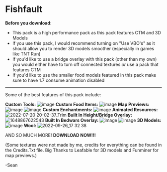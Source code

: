 # Fishfault
**Before you download:**
 - This pack is a high performance pack as this pack features CTM and 3D Models
 - If you use this pack, I would recommend turning on "Use VBO's" as it should allow you to render 3D models smoother (especially in games like TNT Run)
 - If you'd like to use a bridge overlay with this pack (other than my own) you would either have to turn off connected textures *or* use a pack that features CTM
 - If you'd like to use the smaller food models featured in this pack make sure to have 1.7 consume animation disabled
--------------------------------------------------------------------------------------------------------------------------------------------------------------------------
Some of the best features of this pack include:

**Custom Tools:**
![image](https://user-images.githubusercontent.com/93109251/180105969-3bf5a3c1-af23-4840-94b5-fba86b2b54a2.png)
**Custom Food Items:**
![image](https://user-images.githubusercontent.com/93109251/180107037-618146c1-9d4c-4e7d-b3e1-0a331da2ed83.png)
**Map Previews:**
![image](https://user-images.githubusercontent.com/93109251/180108966-91eda194-b82a-42ac-88fc-f00ded266971.png)
![image](https://user-images.githubusercontent.com/93109251/180109142-4cd074a6-c17c-47a9-a2dc-f69f426c1d73.png)
**Custom Enchantments:** 
![image](https://user-images.githubusercontent.com/93109251/180107325-57b5a556-956f-4f5a-9d39-b0be9b3bcd8a.png)
**Animated Resources:** 
![2022-07-20 20-02-37_Trim](https://user-images.githubusercontent.com/93109251/180107963-ec23b82a-8e8b-41a1-a591-61f9c85a796a.gif)
**Built In Height/Bridge Overlay:** 
![1648867622543](https://user-images.githubusercontent.com/93109251/180105598-a6e9bede-bb74-4388-a571-047884dbd54d.png)
**Built In Bedwars Overlay:** 
![image](https://user-images.githubusercontent.com/93109251/180108100-2d14efac-6bfa-4ded-ad51-73f5b68f8641.png)
![image](https://user-images.githubusercontent.com/93109251/192397097-18fbcc46-8c73-4c9c-9d08-5ff377b4d4e2.png)
**3D Models:** 
![image](https://user-images.githubusercontent.com/93109251/180106449-3c194194-6468-4cac-bf3b-e1d9fbc3c286.png)
**Wool:** 
![2022-09-26_17 32 38](https://user-images.githubusercontent.com/93109251/192396935-715d0024-1260-4710-801e-426d4d0a117f.png)


AND SO MUCH MORE! **DOWNLOAD NOW!!!**

(Some textures were not made by me, credits for everything can be found in the Credits.Txt file. Big Thanks to Leafable for 3D models and Funminer for map previews.)

-Sean

